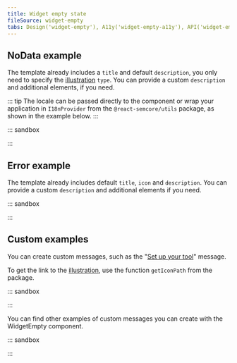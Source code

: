 ```yaml
---
title: Widget empty state
fileSource: widget-empty
tabs: Design('widget-empty'), A11y('widget-empty-a11y'), API('widget-empty-api'), Example('widget-empty-code'), Changelog('widget-empty-changelog')
---
```


## NoData example

The template already includes a `title` and default `description`, you only need to specify the [illustration](/style/illustration/illustration) `type`. You can provide a custom `description` and additional elements, if you need.

::: tip
The locale can be passed directly to the component or wrap your application in `I18nProvider` from the `@react-semcore/utils` package, as shown in the example below.
:::

::: sandbox

<script lang="tsx">
  export Demo from './examples/nodata_example.tsx';
</script>

:::

## Error example

The template already includes default `title`, `icon` and `description`. You can provide a custom `description` and additional elements if you need.

::: sandbox

<script lang="tsx">
  export Demo from './examples/error_example.tsx';
</script>

:::

## Custom examples

You can create custom messages, such as the "[Set up your tool](/components/widget-empty/widget-empty#set_up_your_product)" message.

To get the link to the [illustration](/style/illustration/illustration), use the function `getIconPath` from the package.

::: sandbox

<script lang="tsx">
  export Demo from './examples/custom_examples.tsx';
</script>

:::

You can find other examples of custom messages you can create with the WidgetEmpty component.

::: sandbox

<script lang="tsx">
  export Demo from './examples/custom-examples.tsx';
</script>

:::
